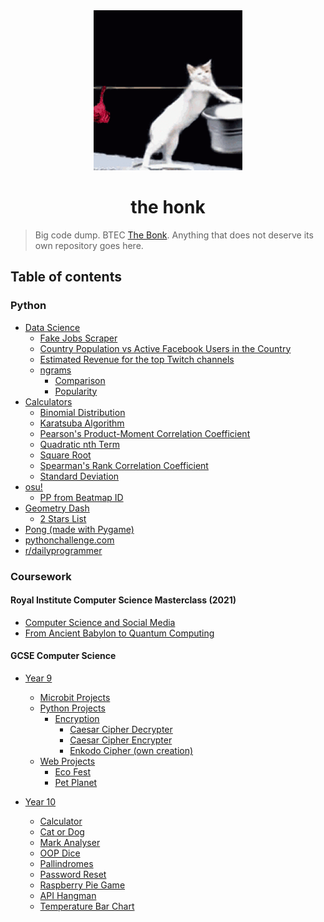 <div align="center">
    <img height="256" src="assets/readme.gif" alt="">
    <h1>the honk</h1>
</div>

> Big code dump. BTEC [The Bonk](https://github.com/GD-NTB/the-bonk). Anything that does not deserve its own repository goes here.

## Table of contents

### Python

- [Data Science](python/data%20science)
  - [Fake Jobs Scraper](python/data%20science/fakejobs.py)
  - [Country Population vs Active Facebook Users in the Country](python/data%20science/facebook.py)
  - [Estimated Revenue for the top Twitch channels](python/data%20science/twitchsubs.py)
  - [ngrams](python/data%20science/ngrams)
    - [Comparison](python/data%20science/ngrams/comparison/comparison.py)
    - [Popularity](python/data%20science/ngrams/popularity/popularity.py)
- [Calculators](python/calculators)
  - [Binomial Distribution](python/calculators/binomial%20distribution.py)
  - [Karatsuba Algorithm](python/calculators/karatsuba%20algorithm.py)
  - [Pearson's Product-Moment Correlation Coefficient](python/calculators/pmcc.py)
  - [Quadratic nth Term](python/calculators/quadratic%20nth%20term.py)
  - [Square Root](python/calculators/sqrt.py)
  - [Spearman's Rank Correlation Coefficient](python/calculators/srcc.py)
  - [Standard Deviation](python/calculators/stdev.py)
- [osu!](python/osu)
  - [PP from Beatmap ID](python/osu/pp.py)
- [Geometry Dash](python/gd)
  - [2 Stars List](python/gd/2stars.py)
- [Pong (made with Pygame)](python/pong)
- [pythonchallenge.com](python/pythonchallenge.com)
- [r/dailyprogrammer](python/dailyprogrammmer)

### Coursework

#### Royal Institute Computer Science Masterclass (2021)

- [Computer Science and Social Media](coursework/royal%20institute%20computer%20science%20masterclasses%202021/computer%20science%20and%20social%20media)
- [From Ancient Babylon to Quantum Computing](coursework/royal%20institute%20computer%20science%20masterclasses%202021/from%20ancient%20babylon%20to%20quantum%20computing)

#### GCSE Computer Science

- [Year 9](coursework/gcse%20computer%20science/year%209)

  - [Microbit Projects](coursework/gcse%20computer%20science/year%209/microbit)
  - [Python Projects](coursework/gcse%20computer%20science/year%209/python)
    - [Encryption](coursework/gcse%20computer%20science/year%209/python/encryption)
      - [Caesar Cipher Decrypter](coursework/gcse%20computer%20science/year%209/python/encryption/caesar%20cipher/Decrypter.py)
      - [Caesar Cipher Encrypter](coursework/gcse%20computer%20science/year%209/python/encryption/caesar%20cipher/Encrypter.py)
      - [Enkodo Cipher (own creation)](coursework/gcse%20computer%20science/year%209/python/encryption/Enkodo%20Cipher.py)
  - [Web Projects](coursework/gcse%20computer%20science/year%209/web)
    - [Eco Fest](coursework/gcse%20computer%20science/year%209/web/eco%20fest)
    - [Pet Planet](coursework/gcse%20computer%20science/year%209/python/web/pet%20planet)

- [Year 10](coursework/gcse%20computer%20science/year%2010)
  - [Calculator](coursework/gcse%20computer%20science/year%2010/calculator)
  - [Cat or Dog](coursework/gcse%20computer%20science/year%2010/cat%20or%20dog)
  - [Mark Analyser](coursework/gcse%20computer%20science/year%2010/mark%20analyser)
  - [OOP Dice](coursework/gcse%20computer%20science/year%2010/oop%20dice)
  - [Pallindromes](coursework/gcse%20computer%20science/year%2010/pallindromes)
  - [Password Reset](coursework/gcse%20computer%20science/year%2010/password%20reset)
  - [Raspberry Pie Game](coursework/gcse%20computer%20science/year%2010/raspberry%20pie%20game)
  - [API Hangman](coursework/gcse%20computer%20science/year%2010/API%20Hangman.py)
  - [Temperature Bar Chart](coursework/gcse%20computer%20science/year%2010/Temperature%20Bar%20Chart.py)
